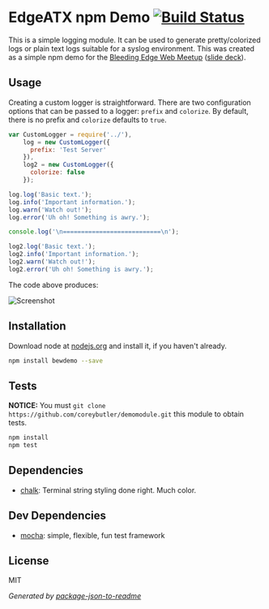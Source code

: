 # EdgeATX npm Demo [![Build Status](https://travis-ci.org/coreybutler/demomodule.png?branch=master)](https://travis-ci.org/coreybutler/demomodule)

This is a simple logging module. It can be used to generate pretty/colorized logs or plain text logs suitable for a syslog environment. This was created as a simple npm demo for the [Bleeding Edge Web Meetup](http://www.meetup.com/bleeding-edge-web/) ([slide deck](http://edgeatx.github.io/slides/2015/03-mar/#slide-32)).

## Usage

Creating a custom logger is straightforward. There are two configuration options that can be passed to a logger: `prefix` and `colorize`. By default, there is no prefix and `colorize` defaults to `true`.

```js
var CustomLogger = require('../'),
    log = new CustomLogger({
      prefix: 'Test Server'
    }),
    log2 = new CustomLogger({
      colorize: false
    });

log.log('Basic text.');
log.info('Important information.');
log.warn('Watch out!');
log.error('Uh oh! Something is awry.');

console.log('\n===========================\n');

log2.log('Basic text.');
log2.info('Important information.');
log2.warn('Watch out!');
log2.error('Uh oh! Something is awry.');
```

The code above produces:

![Screenshot](https://raw.githubusercontent.com/coreybutler/demomodule/master/demo.png)

## Installation

Download node at [nodejs.org](http://nodejs.org) and install it, if you haven't already.

```sh
npm install bewdemo --save
```


## Tests

**NOTICE:** You must `git clone https://github.com/coreybutler/demomodule.git` this module to obtain tests.

```sh
npm install
npm test
```

## Dependencies

- [chalk](https://github.com/sindresorhus/chalk): Terminal string styling done right. Much color.

## Dev Dependencies

- [mocha](https://github.com/mochajs/mocha): simple, flexible, fun test framework


## License

MIT

_Generated by [package-json-to-readme](https://github.com/zeke/package-json-to-readme)_
